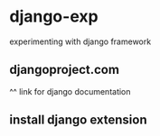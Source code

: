 # django-exp
experimenting with django framework

## djangoproject.com
^^ link for django documentation

## install django extension